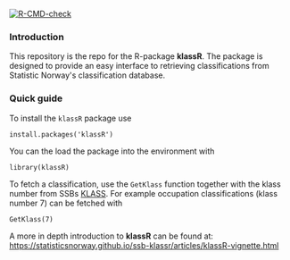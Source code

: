 <!-- badges: start -->

[![R-CMD-check](https://github.com/statisticsnorway/ssb-klassr/workflows/R-CMD-check/badge.svg)](https://github.com/statisticsnorway/ssb-klassr/actions)

<!-- badges: end -->

### Introduction

This repository is the repo for the R-package **klassR**. The package is designed to provide an easy interface to retrieving classifications from Statistic Norway's classification database.

### Quick guide

To install the `klassR` package use

    install.packages('klassR')

You can the load the package into the environment with

    library(klassR)

To fetch a classification, use the `GetKlass` function together with the klass number from SSBs [KLASS](https://www.ssb.no/klass/). For example occupation classifications (klass number 7) can be fetched with

    GetKlass(7)

A more in depth introduction to **klassR** can be found at: <https://statisticsnorway.github.io/ssb-klassr/articles/klassR-vignette.html>
